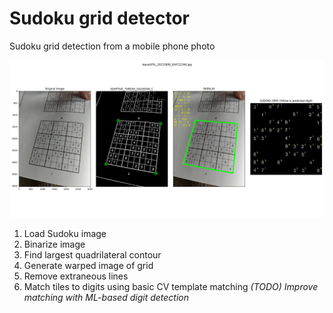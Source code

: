 # Sudoku grid detector
 Sudoku grid detection from a mobile phone photo

![Example](example1.jpg)


1. Load Sudoku image
2. Binarize image
3. Find largest quadrilateral contour
4. Generate warped image of grid
5. Remove extraneous lines
6. Match tiles to digits using basic CV template matching
*(TODO) Improve matching with ML-based digit detection*